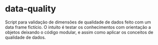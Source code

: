 # data-quality
Script para validação de dimensões de qualidade de dados feito com um data frame fictício. O intuito é testar os conhecimentos com orientação a objetos deixando o código modular, e assim como aplicar os conceitos de qualidade de dados.
